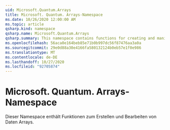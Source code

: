 ```yaml
---
uid: Microsoft.Quantum.Arrays
title: Microsoft. Quantum. Arrays-Namespace
ms.date: 10/26/2020 12:00:00 AM
ms.topic: article
qsharp.kind: namespace
qsharp.name: Microsoft.Quantum.Arrays
qsharp.summary: This namespace contains functions for creating and manipulating arrays of data.
ms.openlocfilehash: 56aca0e164beb85e71b0b997dc56f87476aa3a0a
ms.sourcegitcommit: 29e0d88a30e4166fa580132124b0eb57e1f0e986
ms.translationtype: MT
ms.contentlocale: de-DE
ms.lasthandoff: 10/27/2020
ms.locfileid: "92705874"
---
```

# <a name="microsoftquantumarrays-namespace"></a>Microsoft. Quantum. Arrays-Namespace

Dieser Namespace enthält Funktionen zum Erstellen und Bearbeiten von Daten Arrays.

